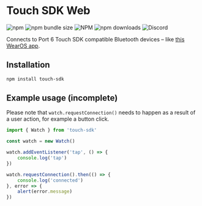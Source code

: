 # Touch SDK Web

![npm](https://img.shields.io/npm/v/touch-sdk)
![npm bundle size](https://img.shields.io/bundlephobia/min/touch-sdk)
![NPM](https://img.shields.io/npm/l/touch-sdk)
![npm downloads](https://img.shields.io/npm/dm/touch-sdk)
![Discord](https://img.shields.io/discord/869474617729875998)

Connects to Port 6 Touch SDK compatible Bluetooth devices – like [this WearOS app](https://play.google.com/store/apps/details?id=io.port6.watchbridge).

## Installation
```sh
npm install touch-sdk
```

## Example usage (incomplete)

Please note that `watch.requestConnection()` needs to happen as a result of a user action, for example a button click.

```javascript
import { Watch } from 'touch-sdk'

const watch = new Watch()

watch.addEventListener('tap', () => {
    console.log('tap')
})

watch.requestConnection().then(() => {
    console.log('connected')
}, error => {
    alert(error.message)
})
```